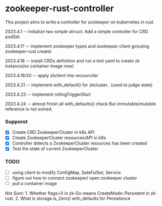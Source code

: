 # zookeeper-rust-controller
This project aims to write a controller for zookeeper on kubernetes in rust.

2023.4.1 -- Initialize two simple strruct. Add a simple controller for CRD podSet.

2023.4.17 -- implement zookeeper types and zookeeper client go(using zookeeper-rust create)

2023.4.18 -- install CRDs definition and run a test yaml to create zk instance(no container image now)

2023.4.19/20 -- apply zkclient into recounciler

2023.4.21 -- implement with_default() for zkcluster.. (used to judge state)

2023.4.23 -- implement rollingTriggerStart

2023.4.24 -- almost finish all with_defaults() check    But immutable/mutable reference is not solved.

### Supporot

- [x] Create CRD ZookeeperCluster in k8s API
- [x] Create ZookeeperCluster resources/API in k8s
- [x] Controller detects a ZookeeperCluster resources has been created
- [x] Test the state of current ZookeeperCluster

### TODO

- [ ] using client to modify ConfigMap, SateFulSet, Service 
- [ ] figure out how to connect zookeeper/ open zookeeper cluster 
- [ ] pull a container image 

*Not Sure*: 1. Whether flags=0 in zk-Go means CreateMode::Persistent in zk-rust. 2. What is storage.is_Zero() with_defaults for Persistence
